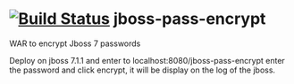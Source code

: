 [![Build Status](https://drone.io/github.com/roar109/jboss-pass-encrypt/status.png)](https://drone.io/github.com/roar109/jboss-pass-encrypt/latest)
jboss-pass-encrypt
==================

WAR to encrypt Jboss 7 passwords

Deploy on jboss 7.1.1 and enter to localhost:8080/jboss-pass-encrypt enter the password and click encrypt, it will be display on the log of the jboss.
